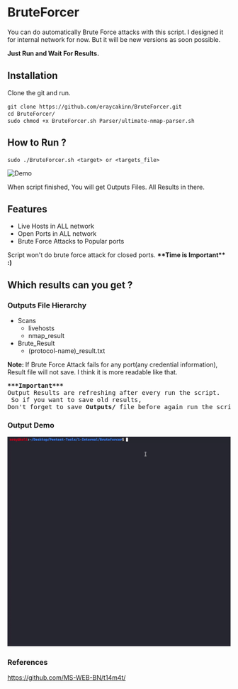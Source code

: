 # BruteForcer
You can do automatically Brute Force attacks with this script. I designed it for internal network for now. But it will be new versions as soon possible.

<b>Just Run and Wait For Results.</b>
## Installation
Clone the git and run.

```
git clone https://github.com/eraycakinn/BruteForcer.git
cd BruteForcer/
sudo chmod +x BruteForcer.sh Parser/ultimate-nmap-parser.sh
```
## How to Run ?
```
sudo ./BruteForcer.sh <target> or <targets_file>
```
![Demo](Demo/run.gif)

When script finished, You will get Outputs Files. All Results in there.

## Features
<ul>
  <li>Live Hosts in ALL network </li>
  <li>Open Ports in ALL network </li>
  <li>Brute Force Attacks to Popular ports </li>
</ul>
Script won't do brute force attack for closed ports. <strong>**Time is Important** :)</strong>

## Which results can you get ? 
### Outputs File Hierarchy
<ul>
  <li>Scans
  <ul>
    <li>livehosts</li>
    <li>nmap_result</li>
   </ul>
  </li>
  <li>Brute_Result
  <ul>
    <li>(protocol-name)_result.txt</li>
  </ul>
  </li>
</ul>
<strong>Note: </strong>If Brute Force Attack fails for any port(any credential information), Result file will not save. I think it is more readable like that.<br>

<pre><strong>***Important***</strong><br>Output Results are refreshing after every run the script.<br> So if you want to save old results,<br>Don't forget to save <b>Outputs/</b> file before again run the script.</pre>

### Output Demo
![Demo](Demo/output.gif)

### References
https://github.com/MS-WEB-BN/t14m4t/
